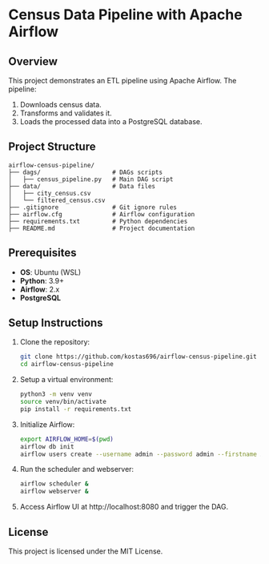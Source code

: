 # Census Data Pipeline with Apache Airflow

## Overview
This project demonstrates an ETL pipeline using Apache Airflow. The pipeline:
1. Downloads census data.
2. Transforms and validates it.
3. Loads the processed data into a PostgreSQL database.

## Project Structure
```
airflow-census-pipeline/
├── dags/                    # DAGs scripts
│   ├── census_pipeline.py   # Main DAG script
├── data/                    # Data files
│   ├── city_census.csv
│   └── filtered_census.csv
├── .gitignore               # Git ignore rules
├── airflow.cfg              # Airflow configuration
├── requirements.txt         # Python dependencies
├── README.md                # Project documentation
```

## Prerequisites
- **OS**: Ubuntu (WSL)
- **Python**: 3.9+
- **Airflow**: 2.x
- **PostgreSQL**

## Setup Instructions
1. Clone the repository:
   ```bash
   git clone https://github.com/kostas696/airflow-census-pipeline.git
   cd airflow-census-pipeline

2. Setup a virtual environment:
   ```bash
   python3 -m venv venv
   source venv/bin/activate
   pip install -r requirements.txt

3. Initialize Airflow:
   ```bash
   export AIRFLOW_HOME=$(pwd)
   airflow db init
   airflow users create --username admin --password admin --firstname Admin --lastname User --role Admin --email admin@example.com

4. Run the scheduler and webserver:
   ```bash
   airflow scheduler &
   airflow webserver &

5. Access Airflow UI at http://localhost:8080 and trigger the DAG.

## License
This project is licensed under the MIT License.


